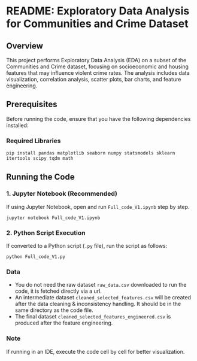 # README: Exploratory Data Analysis for Communities and Crime Dataset
## Overview
This project performs Exploratory Data Analysis (EDA) on a subset of the Communities and Crime dataset, focusing on socioeconomic and housing features that may influence violent crime rates. The analysis includes data visualization, correlation analysis, scatter plots, bar charts, and feature engineering.
## Prerequisites
Before running the code, ensure that you have the following dependencies installed:
### Required Libraries
`pip install pandas matplotlib seaborn numpy statsmodels sklearn itertools scipy tqdm math`
## Running the Code
### 1. Jupyter Notebook (Recommended)
If using Jupyter Notebook, open and run `Full_code_V1.ipynb` step by step.

`jupyter notebook Full_code_V1.ipynb`
### 2. Python Script Execution
If converted to a Python script (`.py` file), run the script as follows:

`python Full_code_V1.py`
### Data
- You do not need the raw dataset `raw_data.csv` downloaded to run the code, it is fetched directly via a url.
- An intermediate dataset `cleaned_selected_features.csv` will be created after the data cleaning & inconsistency handling. It should be in the same directory as the code file.
- The final dataset `cleaned_selected_features_engineered.csv` is produced after the feature engineering.
### Note
If running in an IDE, execute the code cell by cell for better visualization.

